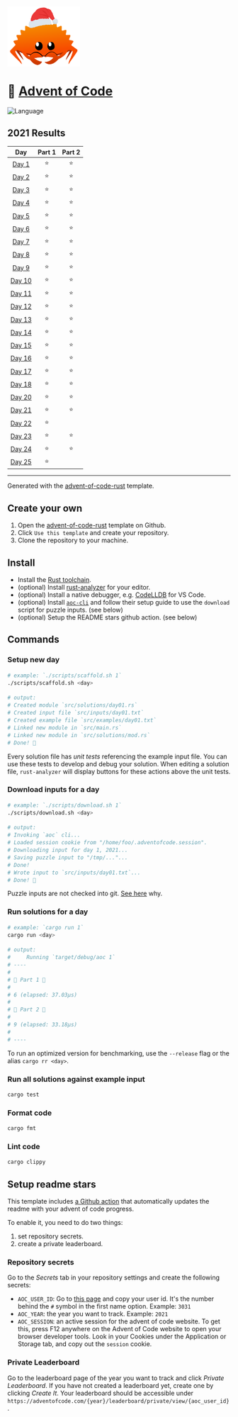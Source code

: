 <img src="./assets/christmas_ferris.png" width="164" align="center">

# 🎄 [Advent of Code](https://adventofcode.com/)

![Language](https://badgen.net/badge/Language/Rust/orange)

<!--- advent_readme_stars table --->
## 2021 Results

| Day | Part 1 | Part 2 |
| :---: | :---: | :---: |
| [Day 1](https://adventofcode.com/2021/day/1) | ⭐ | ⭐ |
| [Day 2](https://adventofcode.com/2021/day/2) | ⭐ | ⭐ |
| [Day 3](https://adventofcode.com/2021/day/3) | ⭐ | ⭐ |
| [Day 4](https://adventofcode.com/2021/day/4) | ⭐ | ⭐ |
| [Day 5](https://adventofcode.com/2021/day/5) | ⭐ | ⭐ |
| [Day 6](https://adventofcode.com/2021/day/6) | ⭐ | ⭐ |
| [Day 7](https://adventofcode.com/2021/day/7) | ⭐ | ⭐ |
| [Day 8](https://adventofcode.com/2021/day/8) | ⭐ | ⭐ |
| [Day 9](https://adventofcode.com/2021/day/9) | ⭐ | ⭐ |
| [Day 10](https://adventofcode.com/2021/day/10) | ⭐ | ⭐ |
| [Day 11](https://adventofcode.com/2021/day/11) | ⭐ | ⭐ |
| [Day 12](https://adventofcode.com/2021/day/12) | ⭐ | ⭐ |
| [Day 13](https://adventofcode.com/2021/day/13) | ⭐ | ⭐ |
| [Day 14](https://adventofcode.com/2021/day/14) | ⭐ | ⭐ |
| [Day 15](https://adventofcode.com/2021/day/15) | ⭐ | ⭐ |
| [Day 16](https://adventofcode.com/2021/day/16) | ⭐ | ⭐ |
| [Day 17](https://adventofcode.com/2021/day/17) | ⭐ | ⭐ |
| [Day 18](https://adventofcode.com/2021/day/18) | ⭐ | ⭐ |
| [Day 20](https://adventofcode.com/2021/day/20) | ⭐ | ⭐ |
| [Day 21](https://adventofcode.com/2021/day/21) | ⭐ | ⭐ |
| [Day 22](https://adventofcode.com/2021/day/22) | ⭐ |   |
| [Day 23](https://adventofcode.com/2021/day/23) | ⭐ | ⭐ |
| [Day 24](https://adventofcode.com/2021/day/24) | ⭐ | ⭐ |
| [Day 25](https://adventofcode.com/2021/day/25) | ⭐ |   |
<!--- advent_readme_stars table --->

---

Generated with the [advent-of-code-rust](https://github.com/fspoettel/advent-of-code-rust) template.

## Create your own

 1. Open the [advent-of-code-rust](https://github.com/fspoettel/advent-of-code-rust) template on Github.
 2. Click `Use this template` and create your repository.
 3. Clone the repository to your machine.

## Install

* Install the [Rust toolchain](https://www.rust-lang.org/tools/install).
* (optional) Install [rust-analyzer](https://rust-analyzer.github.io/manual.html) for your editor.
* (optional) Install a native debugger, e.g. [CodeLLDB](https://marketplace.visualstudio.com/items?itemName=vadimcn.vscode-lldb) for VS Code.
* (optional) Install [`aoc-cli`](https://github.com/scarvalhojr/aoc-cli/) and follow their setup guide to use the `download` script for puzzle inputs. (see below)
* (optional) Setup the README stars github action. (see below)

## Commands

### Setup new day

```sh
# example: `./scripts/scaffold.sh 1`
./scripts/scaffold.sh <day>

# output:
# Created module `src/solutions/day01.rs`
# Created input file `src/inputs/day01.txt`
# Created example file `src/examples/day01.txt`
# Linked new module in `src/main.rs`
# Linked new module in `src/solutions/mod.rs`
# Done! 🎄
```

Every solution file has _unit tests_ referencing the example input file. You can use these tests to develop and debug your solution. When editing a solution file, `rust-analyzer` will display buttons for these actions above the unit tests.

### Download inputs for a day

```sh
# example: `./scripts/download.sh 1`
./scripts/download.sh <day>

# output:
# Invoking `aoc` cli...
# Loaded session cookie from "/home/foo/.adventofcode.session".
# Downloading input for day 1, 2021...
# Saving puzzle input to "/tmp/..."...
# Done!
# Wrote input to `src/inputs/day01.txt`...
# Done! 🎄
```

Puzzle inputs are not checked into git. [See here](https://old.reddit.com/r/adventofcode/comments/k99rod/sharing_input_data_were_we_requested_not_to/gf2ukkf/?context=3) why.

### Run solutions for a day

```sh
# example: `cargo run 1`
cargo run <day>

# output:
#     Running `target/debug/aoc 1`
# ----
#
# 🎄 Part 1 🎄
#
# 6 (elapsed: 37.03µs)
#
# 🎄 Part 2 🎄
#
# 9 (elapsed: 33.18µs)
#
# ----
```

To run an optimized version for benchmarking, use the `--release` flag or the alias `cargo rr <day>`.

### Run all solutions against example input

```sh
cargo test
```

### Format code

```sh
cargo fmt
```

### Lint code

```sh
cargo clippy
```

## Setup readme stars

This template includes [a Github action](https://github.com/k2bd/advent-readme-stars) that automatically updates the readme with your advent of code progress.

To enable it, you need to do two things:

 1. set repository secrets.
 2. create a private leaderboard.

### Repository secrets

Go to the _Secrets_ tab in your repository settings and create the following secrets:

* `AOC_USER_ID`: Go to [this page](https://adventofcode.com/settings) and copy your user id. It's the number behind the `#` symbol in the first name option. Example: `3031`
* `AOC_YEAR`: the year you want to track. Example: `2021`
* `AOC_SESSION`: an active session for the advent of code website. To get this, press F12 anywhere on the Advent of Code website to open your browser developer tools. Look in your Cookies under the Application or Storage tab, and copy out the `session` cookie.

### Private Leaderboard

Go to the leaderboard page of the year you want to track and click _Private Leaderboard_. If you have not created a leaderboard yet, create one by clicking _Create It_. Your leaderboard should be accessible under `https://adventofcode.com/{year}/leaderboard/private/view/{aoc_user_id}`.

